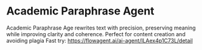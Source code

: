 # Academic Paraphrase Agent 
Academic Paraphrase Age rewrites text with precision, preserving meaning while improving clarity and coherence. Perfect for content creation and avoiding plagia
Fast try: https://flowagent.ai/ai-agent/ILAex4p1C73L/detail
